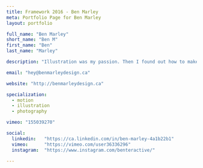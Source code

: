 ```yaml
---
title: Framework 2016 - Ben Marley
meta: Portfolio Page for Ben Marley
layout: portfolio

full_name: "Ben Marley"
short_name: "Ben M"
first_name: "Ben"
last_name: "Marley"

description: "Illustration was my passion. Then I found out how to make the illustrations move and it changed my whole outlook on the design world."

email: "hey@benmarleydesign.ca"

website: "http://benmarleydesign.ca"

specialization:
  - motion
  - illustration
  - photography

vimeo: "155039270"

social:
  linkedin:   "https://ca.linkedin.com/in/ben-marley-4a1b22b1"
  vimeo:      "https://vimeo.com/user36336296"
  instagram:  "https://www.instagram.com/benteractive/"

---
```

